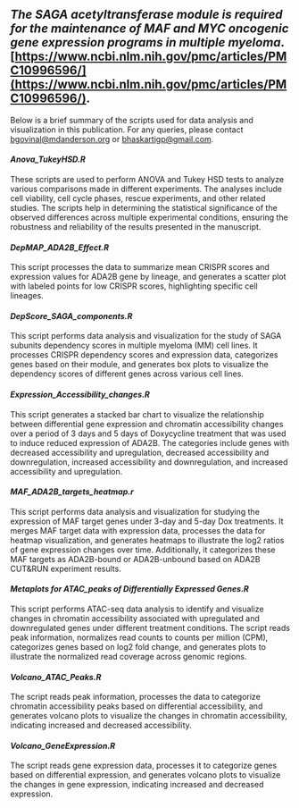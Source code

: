 ## *The SAGA acetyltransferase module is required for the maintenance of MAF and MYC oncogenic gene expression programs in multiple myeloma*. [https://www.ncbi.nlm.nih.gov/pmc/articles/PMC10996596/](https://www.ncbi.nlm.nih.gov/pmc/articles/PMC10996596/).

Below is a brief summary of the scripts used for data analysis and visualization in this publication. For any queries, please contact bgovinal@mdanderson.org or bhaskartigp@gmail.com.

#### *Anova_TukeyHSD.R*
These scripts are used to perform ANOVA and Tukey HSD tests to analyze various comparisons made in different experiments. The analyses include cell viability, cell cycle phases, rescue experiments, and other related studies. The scripts help in determining the statistical significance of the observed differences across multiple experimental conditions, ensuring the robustness and reliability of the results presented in the manuscript.

#### *DepMAP_ADA2B_Effect.R*
This script processes the data to summarize mean CRISPR scores and expression values for ADA2B gene by lineage, and generates a scatter plot with labeled points for low CRISPR scores, highlighting specific cell lineages.

#### *DepScore_SAGA_components.R*
This script performs data analysis and visualization for the study of SAGA subunits dependency scores in multiple myeloma (MM) cell lines. It processes CRISPR dependency scores and expression data, categorizes genes based on their module, and generates box plots to visualize the dependency scores of different genes across various cell lines. 

#### *Expression_Accessibility_changes.R*
This script generates a stacked bar chart to visualize the relationship between differential gene expression and chromatin accessibility changes over a period of 3 days and 5 days of Doxycycline treatment that was used to induce reduced expression of ADA2B. The categories include genes with decreased accessibility and upregulation, decreased accessibility and downregulation, increased accessibility and downregulation, and increased accessibility and upregulation.

#### *MAF_ADA2B_targets_heatmap.r*
This script performs data analysis and visualization for studying the expression of MAF target genes under 3-day and 5-day Dox treatments. It merges MAF target data with expression data, processes the data for heatmap visualization, and generates heatmaps to illustrate the log2 ratios of gene expression changes over time. Additionally, it categorizes these MAF targets as ADA2B-bound or ADA2B-unbound based on ADA2B CUT&RUN experiment results.

#### *Metaplots for ATAC_peaks of Differentially Expressed Genes.R*
This script performs ATAC-seq data analysis to identify and visualize changes in chromatin accessibility associated with upregulated and downregulated genes under different treatment conditions. The script reads peak information, normalizes read counts to counts per million (CPM), categorizes genes based on log2 fold change, and generates plots to illustrate the normalized read coverage across genomic regions.

#### *Volcano_ATAC_Peaks.R*
The script reads peak information, processes the data to categorize chromatin accessibility peaks based on differential accessibility, and generates volcano plots to visualize the changes in chromatin accessibility, indicating increased and decreased accessibility.

#### *Volcano_GeneExpression.R*
The script reads gene expression data, processes it to categorize genes based on differential expression, and generates volcano plots to visualize the changes in gene expression, indicating increased and decreased expression.
